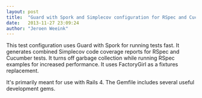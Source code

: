 ```yaml
---
layout: post
title:  "Guard with Spork and Simplecov configuration for RSpec and Cucumber tests using FactoryGirl"
date:   2013-11-27 23:09:24
author: "Jeroen Weeink"
---
```

This test configuration uses Guard with Spork for running tests fast. It generates combined Simplecov code coverage reports for RSpec and Cucumber tests. It turns off garbage collection while running RSpec examples for increased performance. It uses FactoryGirl as a fixtures replacement.

It's primarily meant for use with Rails 4. The Gemfile includes several useful development gems.

<script src="https://gist.github.com/fivedigit/7684511.js"></script>
